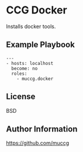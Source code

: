 CCG Docker
================

Installs docker tools.


Example Playbook
----------------

    ---
    - hosts: localhost
      become: no
      roles:
        - muccg.docker


License
-------

BSD

Author Information
------------------
https://github.com/muccg
